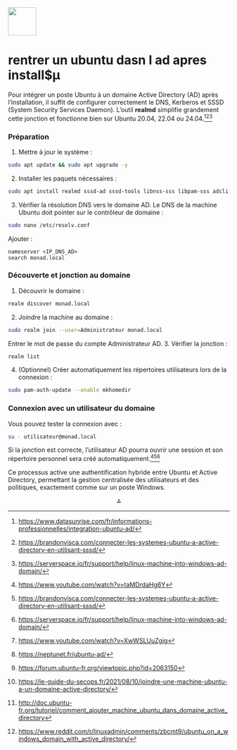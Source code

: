 <img src="https://r2cdn.perplexity.ai/pplx-full-logo-primary-dark%402x.png" style="height:64px;margin-right:32px"/>

# rentrer un ubuntu dasn l ad apres install\$µ

Pour intégrer un poste Ubuntu à un domaine Active Directory (AD) après l’installation, il suffit de configurer correctement le DNS, Kerberos et SSSD (System Security Services Daemon). L’outil **realmd** simplifie grandement cette jonction et fonctionne bien sur Ubuntu 20.04, 22.04 ou 24.04.[^1][^2][^3]

### Préparation

1. Mettre à jour le système :

```bash
sudo apt update && sudo apt upgrade -y
```

2. Installer les paquets nécessaires :

```bash
sudo apt install realmd sssd-ad sssd-tools libnss-sss libpam-sss adcli samba-common-bin oddjob oddjob-mkhomedir packagekit -y
```

3. Vérifier la résolution DNS vers le domaine AD. Le DNS de la machine Ubuntu doit pointer sur le contrôleur de domaine :

```bash
sudo nano /etc/resolv.conf
```

Ajouter :

```
nameserver <IP_DNS_AD>
search monad.local
```


### Découverte et jonction au domaine

1. Découvrir le domaine :

```bash
realm discover monad.local
```

2. Joindre la machine au domaine :

```bash
sudo realm join --user=Administrateur monad.local
```

Entrer le mot de passe du compte Administrateur AD.
3. Vérifier la jonction :

```bash
realm list
```

4. (Optionnel) Créer automatiquement les répertoires utilisateurs lors de la connexion :

```bash
sudo pam-auth-update --enable mkhomedir
```


### Connexion avec un utilisateur du domaine

Vous pouvez tester la connexion avec :

```bash
su - utilisateur@monad.local
```

Si la jonction est correcte, l’utilisateur AD pourra ouvrir une session et son répertoire personnel sera créé automatiquement.[^4][^2][^3]

Ce processus active une authentification hybride entre Ubuntu et Active Directory, permettant la gestion centralisée des utilisateurs et des politiques, exactement comme sur un poste Windows.
<span style="display:none">[^10][^5][^6][^7][^8][^9]</span>

<div align="center">⁂</div>

[^1]: https://www.datasunrise.com/fr/informations-professionnelles/integration-ubuntu-ad/

[^2]: https://brandonvisca.com/connecter-les-systemes-ubuntu-a-active-directory-en-utilisant-sssd/

[^3]: https://serverspace.io/fr/support/help/linux-machine-into-windows-ad-domain/

[^4]: https://www.youtube.com/watch?v=taMDrdaHg6Y

[^5]: https://neptunet.fr/ubuntu-ad/

[^6]: https://forum.ubuntu-fr.org/viewtopic.php?id=2063150

[^7]: https://le-guide-du-secops.fr/2021/08/10/joindre-une-machine-ubuntu-a-un-domaine-active-directory/

[^8]: http://doc.ubuntu-fr.org/tutoriel/comment_ajouter_machine_ubuntu_dans_domaine_active_directory

[^9]: https://www.reddit.com/r/linuxadmin/comments/zbcmt9/ubuntu_on_a_windows_domain_with_active_directory/

[^10]: https://www.youtube.com/watch?v=XwWSLUuZgjg

